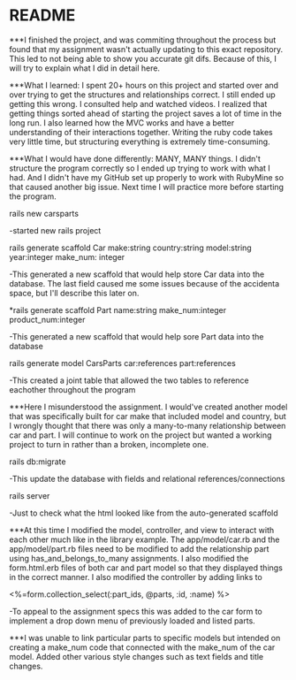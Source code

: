 # README

***I finished the project, and was commiting throughout the process but found that my assignment wasn't actually updating to this exact repository.  This led to not being able to show you accurate git difs.  Because of this, I will try to explain what I did in detail here. 

***What I learned: I spent 20+ hours on this project and started over and over trying to get the structures and relationships correct.  I still ended up getting this wrong.  I consulted help and watched videos. I realized that getting things sorted ahead of starting the project saves a lot of time in the long run.  I also learned how the MVC works and have a better understanding of their interactions together. Writing the ruby code takes very little time, but structuring everything is extremely time-consuming. 

***What I would have done differently:  MANY, MANY things.  I didn't structure the program correctly so I ended up trying to work with what I had.  And I didn't have my GitHub set up properly to work with RubyMine so that caused another big issue.  Next time I will practice more before starting the program. 

rails new carsparts

  -started new rails project 

rails generate scaffold Car make:string country:string model:string year:integer make_num: integer

  -This generated a new scaffold that would help store Car data into the database.  The last field caused me some issues because of the accidenta space, but I'll describe this later on. 

*rails generate scaffold Part name:string make_num:integer product_num:integer

  -This generated a new scaffold that would help sore Part data into the database

rails generate model CarsParts car:references part:references

  -This created a joint table that allowed the two tables to reference eachother throughout the program
  
 ***Here I misunderstood the assignment.  I would've created another model that was specifically built for car make that included model and country, but I wrongly thought that there was only a many-to-many relationship between car and part. I will continue to work on the project but wanted a working project to turn in rather than a broken, incomplete one. 
 
 rails db:migrate 
 
 -This update the database with fields and relational references/connections
 
 rails server
 
 -Just to check what the html looked like from the auto-generated scaffold 
 
 ***At this time I modified the model, controller, and view to interact with each other much like in the library example. The app/model/car.rb and the app/model/part.rb files need to be modified to add the relationship part using has_and_belongs_to_many assignments. I also modified the form.html.erb files of both car and part model so that they displayed things in the correct manner.  I also modified the controller by adding links to 
 
 <%=form.collection_select(:part_ids, @parts, :id, :name) %>
 
 -To appeal to the assignment specs this was added to the car form to implement a drop down menu of previously loaded and listed parts. 
 
 ***I was unable to link particular parts to specific models but intended on creating a make_num code that connected with the make_num of the car model. Added other various style changes such as text fields and title changes. 
